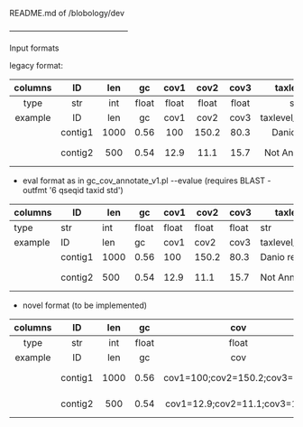 README.md of /blobology/dev

––––––––––––––––––––––––––––––

Input formats

legacy format:

| columns |    ID   |  len |   gc  |  cov1 |  cov2 |  cov3 |     taxlevel1    |    taxlevel2   |    taxlevel3    |       taxlevel4       |
|:-------:|:-------:|:----:|:-----:|:-----:|:-----:|:-----:|:----------------:|:--------------:|:---------------:|:---------------------:|
|   type  |   str   |  int | float | float | float | float |        str       |       str      |       str       |          str          |
| example |    ID   |  len |   gc  |  cov1 |  cov2 |  cov3 | taxlevel_species | taxlevel_order | taxlevel_phylum | taxlevel_superkingdom |
|         | contig1 | 1000 |  0.56 |  100  | 150.2 |  80.3 |    Danio rerio   |  Cypriniformes |     Chordata    |       Eukaryota       |
|         | contig2 |  500 |  0.54 |  12.9 |  11.1 |  15.7 |   Not Annotated  |  Not Annotated |  Not Annotated  |     Not Annotated     |


- eval format as in gc_cov_annotate_v1.pl --evalue (requires BLAST -outfmt '6 qseqid taxid std')

| columns | ID      | len  | gc    | cov1  | cov2  | cov3  | taxlevel1        | taxlevel2      | taxlevel3       | taxlevel4             | eval       |
|---------|---------|------|-------|-------|-------|-------|------------------|----------------|-----------------|-----------------------|------------|
| type    | str     | int  | float | float | float | float | str              | str            | str             | str                   | scientific |
| example | ID      | len  | gc    | cov1  | cov2  | cov3  | taxlevel_species | taxlevel_order | taxlevel_phylum | taxlevel_superkingdom | eval       |
|         | contig1 | 1000 | 0.56  | 100   | 150.2 | 80.3  | Danio rerio      | Cypriniformes  | Chordata        | Eukaryota             | 1e-25      |
|         | contig2 | 500  | 0.54  | 12.9  | 11.1  | 15.7  | Not Annotated    | Not Annotated  | Not Annotated   | Not Annotated         | N/A        |

- novel format (to be implemented)

| columns |    ID   |  len |   gc  |              cov              |                                            tax                                            | eval       |
|:-------:|:-------:|:----:|:-----:|:-----------------------------:|:-----------------------------------------------------------------------------------------:|------------|
|   type  |   str   |  int | float |             float             |                                            str                                            | scientific |
| example |    ID   |  len |   gc  |              cov              |                                            tax                                            | eval       |
|         | contig1 | 1000 |  0.56 | cov1=100;cov2=150.2;cov3=80.3 |       species=Danio rerio;order=Cypriniformes;phylum=Chordata;superkingdom=Eukaryota      | 1e-25      |
|         | contig2 |  500 |  0.54 | cov1=12.9;cov2=11.1;cov3=15.7 | species=Not Annotated;order=Not Annotated;phylum=Not Annotated;superkingdom=Not Annotated | N/A        |
